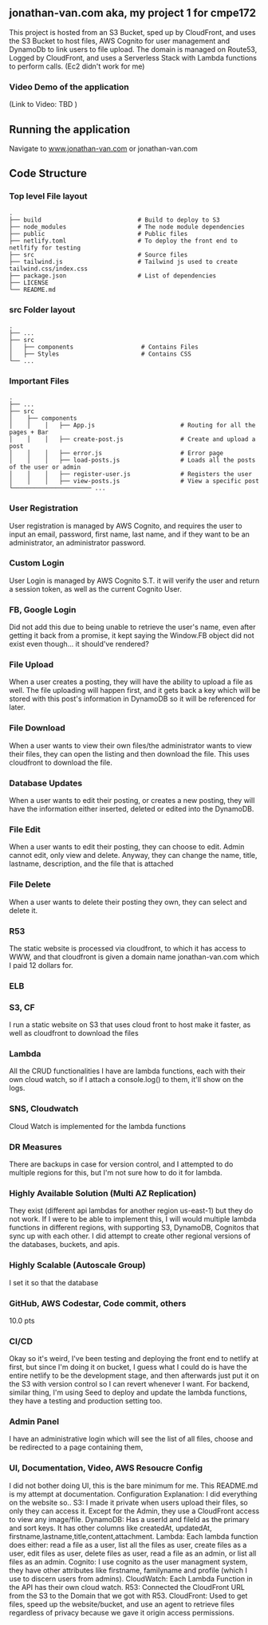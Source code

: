 ## jonathan-van.com aka, my project 1 for cmpe172

This project is hosted from an S3 Bucket, sped up by CloudFront, and uses the S3 Bucket to host files, AWS Cognito for user management and DynamoDb to link users to file upload.
The domain is managed on Route53, Logged by CloudFront, and uses a Serverless Stack with Lambda functions to perform calls. (Ec2 didn't work for me)
### Video Demo of the application

(Link to Video: TBD )


## Running the application

Navigate to www.jonathan-van.com or jonathan-van.com

## Code Structure

### Top level File layout

    .
    ├── build                           # Build to deploy to S3
    ├── node_modules                    # The node module dependencies
    ├── public                          # Public files
    ├── netlify.toml                    # To deploy the front end to netlfify for testing
    ├── src                             # Source files
    ├── tailwind.js                     # Tailwind js used to create tailwind.css/index.css
    ├── package.json                    # List of dependencies
    ├── LICENSE
    └── README.md

### src Folder layout

    .
    ├── ...
    ├── src                             
    │   ├── components                   # Contains Files
    │   ├── Styles                       # Contains CSS
    └── ...

### Important Files
    .
    ├── ...
    ├── src  
    │    ├── components 
    │    │    │   ├── App.js                        # Routing for all the pages + Bar
    │    │    │   ├── create-post.js                # Create and upload a post
    │    │    │   ├── error.js                      # Error page
    │    │    │   ├── load-posts.js                 # Loads all the posts of the user or admin
    │    │    │   ├── register-user.js              # Registers the user
    │    │    │   ├── view-posts.js                 # View a specific post
    └────────────────────── ...

### User Registration
User registration is managed by AWS Cognito, and requires the user to input an email, password, first name, last name, and if they want to be an administrator, an administrator password.
### Custom Login
User Login is managed by AWS Cognito S.T. it will verify the user and return a session token, as well as the current Cognito User.
### FB, Google Login
Did not add this due to being unable to retrieve the user's name, even after getting it back from a promise, it kept saying the Window.FB object did not exist even though... it should've rendered?
### File Upload
When a user creates a posting, they will have the ability to upload a file as well. The file uploading will happen first, and it gets back a key which will be stored with this post's information in DynamoDB so it will be referenced for later.
### File Download
When a user wants to view their own files/the administrator wants to view their files, they can open the listing and then download the file. This uses cloudfront to download the file.
### Database Updates
When a user wants to edit their posting, or creates a new posting, they will have the information either inserted, deleted or edited into the DynamoDB.
### File Edit
When a user wants to edit their posting, they can choose to edit. Admin cannot edit, only view and delete. Anyway, they can change the name, title, lastname, description, and the file that is attached 
### File Delete
When a user wants to delete their posting they own, they can select and delete it.
### R53
The static website is processed via cloudfront, to which it has access to WWW, and that cloudfront is given a domain name jonathan-van.com which I paid 12 dollars for.
### ELB
### S3, CF
I run a static website on S3 that uses cloud front to host make it faster, as well as cloudfront to download the files
### Lambda
All the CRUD functionalities I have are lambda functions, each with their own cloud watch, so if I attach a console.log() to them, it'll show on the logs.
### SNS, Cloudwatch
Cloud Watch is implemented for the lambda functions
### DR Measures
There are backups in case for version control, and I attempted to do multiple regions for this, but I'm not sure how to do it for lambda.
### Highly Available Solution (Multi AZ Replication)
They exist (different api lambdas for another region us-east-1) but they do not work. If I were to be able to implement this, I will would multiple lambda functions in different regions, with supporting S3, DynamoDB, Cognitos that sync up with each other. I did attempt to create other regional versions of the databases, buckets, and apis.
### Highly Scalable (Autoscale Group)
I set it so that the database
### GitHub, AWS Codestar, Code commit, others
10.0 pts
### CI/CD
Okay so it's weird, I've been testing and deploying the front end to netlify at first, but since I'm doing it on bucket, I guess what I could do is have the entire netlify to be the development stage, and then afterwards just put it on the S3 with version control so I can revert whenever I want.
For backend, similar thing, I'm using Seed to deploy and update the lambda functions, they have a testing and production setting too.
### Admin Panel
I have an administrative login which will see the list of all files, choose and be redirected to a page containing them,
### UI, Documentation, Video, AWS Resoucre Config
I did not bother doing UI, this is the bare minimum for me. This README.md is my attempt at documentation.
Configuration Explanation:
I did everything on the website so..
S3: I made it private when users upload their files, so only they can access it. Except for the Admin, they use a CloudFront access to view any image/file.
DynamoDB: Has a userId and fileId as the primary and sort keys. It has other columns like createdAt, updatedAt, firstname,lastname,title,content,attachment.
Lambda: Each lambda function does either: 
  read a file as a user, 
  list all the files as user,
  create files as a user,
  edit files as user,
  delete files as user,
  read a file as an admin, or
  list all files as an admin.
Cognito: I use cognito as the user managment system, they have other attributes like firstname, familyname and profile (which I use to discern users from admins).
CloudWatch: Each Lambda Function in the API has their own cloud watch.
R53: Connected the CloudFront URL from the S3 to the Domain that we got with R53.
CloudFront: Used to get files, speed up the website/bucket, and use an agent to retrieve files regardless of privacy because we gave it origin access permissions.

